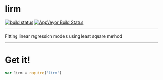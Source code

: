 # lirm

[![build status](http://img.shields.io/travis/balou9/lirm.svg?style=flat)](http://travis-ci.org/balou9/lirm) [![AppVeyor Build Status](https://ci.appveyor.com/api/projects/status/github/balou9/lirm?branch=master&svg=true)](https://ci.appveyor.com/project/balou9/lirm)

***

Fitting linear regression models using least square method

***

# Get it!

```js
var lirm = require('lirm')

```
